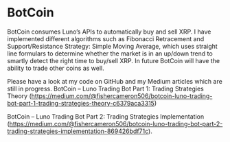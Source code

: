 # BotCoin

BotCoin consumes Luno’s APIs to automatically buy and sell XRP. I have implemented different algorithms such as Fibonacci Retracement and Support/Resistance Strategy: Simple Moving Average, which uses straight line formulars to determine whether the market is in an up/down trend to smartly detect the right time to buy/sell XRP. In future BotCoin will have the ability to trade other coins as well. 

Please have a look at my code on GitHub and my Medium articles which are still in progress.
BotCoin – Luno Trading Bot Part 1: Trading Strategies Theory (https://medium.com/@fishercameron506/botcoin-luno-trading-bot-part-1-trading-strategies-theory-c6379aca3315)

BotCoin – Luno Trading Bot Part 2: Trading Strategies Implementation (https://medium.com/@fishercameron506/botcoin-luno-trading-bot-part-2-trading-strategies-implementation-869426bdf71c).
